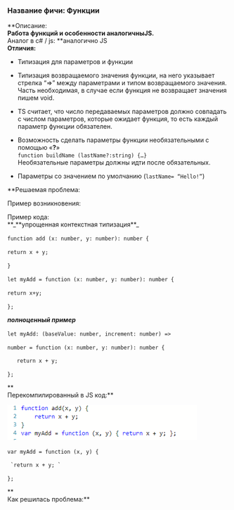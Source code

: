 ### **Название фичи: Функции**

**Описание:    
**Работа функций и особенности аналогичныJS.**  
Аналог в c\# / js: **аналогично JS  
**Отличия:**

* Типизация для параметров и функции

* Типизация возвращаемого значения функции, на него указывает стрелка “=&gt;” между параметрами и типом возвращаемого значения. Часть необходимая, в случае если функция не возвращает значения пишем void.

* TS считает, что число передаваемых параметров должно совпадать с числом параметров, которые ожидает функция, то есть каждый параметр функции обязателен.

* Возможность сделать параметры функции необязательными с помощью «**?**»   
  `function buildName (lastName?:string) {…}`  
  Необязательные параметры должны идти после обязательных.

* Параметры со значением по умолчанию \(`lastName= “Hello!”`\)

\*\*Решаемая проблема:

Пример возникновения:

Пример кода:  
**\_**упрощенная контекстная типизация\*\*\_

`function add (x: number, y: number): number {`

`return x + y;`

`}`

`let myAdd = function (x: number, y: number): number {`

`return x+y;`

`};`

_**полноценный пример**_

`let myAdd: (baseValue: number, increment: number) =>`

`number = function (x: number, y: number): number {`

```
   return x + y;
```

`};`

**  
Перекомпилированный в JS код:**

![](/assets/daimport.png)

`var myAdd = function (x, y) {`

     `return x + y; `

`};`

**  
Как решилась проблема:**

